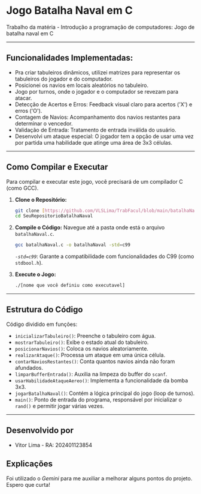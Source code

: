 # Jogo Batalha Naval em C

 Trabalho da matéria - Introdução a programação de computadores: Jogo de batalha naval em C 

---

## Funcionalidades Implementadas:

* Pra criar tabuleiros dinâmicos, utilizei matrizes para representar os tabuleiros do jogador e do computador.
* Posicionei os navios em locais aleatórios no tabuleiro.
* Jogo por turnos, onde o jogador e o computador se revezam para atacar.
* Detecção de Acertos e Erros: Feedback visual claro para acertos ('X') e erros ('O').
* Contagem de Navios: Acompanhamento dos navios restantes para determinar o vencedor.
* Validação de Entrada: Tratamento de entrada inválida do usuário.
* Desenvolvi um ataque especial: O jogador tem a opção de usar uma vez por partida uma habilidade que atinge uma área de 3x3 células.

---

## **Como Compilar e Executar**

Para compilar e executar este jogo, você precisará de um compilador C (como GCC).

1.  **Clone o Repositório:**
    ```bash
    git clone [https://github.com/VLSLima/TrabFacul/blob/main/batalhaNaval.c](https://github.com/SeuUsuario/SeuRepositorioBatalhaNaval.git)
    cd SeuRepositorioBatalhaNaval
    ```

2.  **Compile o Código:**
    Navegue até a pasta onde está o arquivo `batalhaNaval.c`.
    ```bash
    gcc batalhaNaval.c -o batalhaNaval -std=c99
    ```
    *`-std=c99`*: Garante a compatibilidade com funcionalidades do C99 (como `stdbool.h`).

3.  **Execute o Jogo:**
    ```bash
    ./[nome que você definiu como executavel]
    ```

---

## **Estrutura do Código**

Código dividido em funções:

* `inicializarTabuleiro()`: Preenche o tabuleiro com água.
* `mostrarTabuleiro()`: Exibe o estado atual do tabuleiro.
* `posicionarNavios()`: Coloca os navios aleatoriamente.
* `realizarAtaque()`: Processa um ataque em uma única célula.
* `contarNaviosRestantes()`: Conta quantos navios ainda não foram afundados.
* `limparBufferEntrada()`: Auxilia na limpeza do buffer do `scanf`.
* `usarHabilidadeAtaqueAereo()`: Implementa a funcionalidade da bomba 3x3.
* `jogarBatalhaNaval()`: Contém a lógica principal do jogo (loop de turnos).
* `main()`: Ponto de entrada do programa, responsável por inicializar o `rand()` e permitir jogar várias vezes.

---

## **Desenvolvido por**

* Vitor Lima - RA: 202401123854



## **Explicações**

Foi utilizado o *Gemini* para me auxiliar a melhorar alguns pontos do projeto. Espero que curta!
